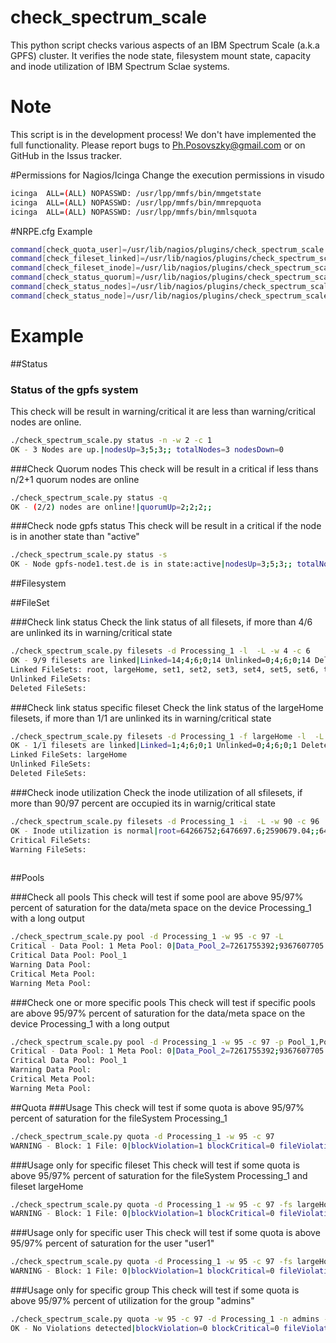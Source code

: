 # check_spectrum_scale
This python script checks various aspects of an IBM Spectrum Scale (a.k.a GPFS) cluster. It verifies the node state, filesystem mount state, capacity and inode utilization of IBM Spectrum Sclae systems.

# Note
This script is in the development process! We don't have implemented the full functionality. Please report bugs to Ph.Posovszky@gmail.com or on GitHub in the Issus tracker.

#Permissions for Nagios/Icinga
Change the execution permissions in visudo 

``` bash
icinga  ALL=(ALL) NOPASSWD: /usr/lpp/mmfs/bin/mmgetstate
icinga  ALL=(ALL) NOPASSWD: /usr/lpp/mmfs/bin/mmrepquota
icinga  ALL=(ALL) NOPASSWD: /usr/lpp/mmfs/bin/mmlsquota
```

#NRPE.cfg Example
``` bash
command[check_quota_user]=/usr/lib/nagios/plugins/check_spectrum_scale.py quota -w 95 -c 97 -d Processing_1 -t u -L
command[check_fileset_linked]=/usr/lib/nagios/plugins/check_spectrum_scale.py filesets -d Processing_1 -l  -L -w 0 -c 2
command[check_fileset_inode]=/usr/lib/nagios/plugins/check_spectrum_scale.py filesets -d Processing_1 -i  -L -w 90 -c 96
command[check_status_quorum]=/usr/lib/nagios/plugins/check_spectrum_scale.py status -q
command[check_status_nodes]=/usr/lib/nagios/plugins/check_spectrum_scale.py status -n -w 2 -c 1
command[check_status_node]=/usr/lib/nagios/plugins/check_spectrum_scale.py status -s
```

# Example

##Status
### Status of the gpfs system
This check will be result in warning/critical it are less than warning/critical nodes are online.


``` bash
./check_spectrum_scale.py status -n -w 2 -c 1
OK - 3 Nodes are up.|nodesUp=3;5;3;; totalNodes=3 nodesDown=0
```


###Check Quorum nodes
This check will be result in a critical if less thans n/2+1 quorum nodes are online


``` bash
./check_spectrum_scale.py status -q
OK - (2/2) nodes are online!|quorumUp=2;2;2;;
```


###Check node gpfs status
This check will be result in a critical if the node is in another state than "active"


``` bash
./check_spectrum_scale.py status -s
OK - Node gpfs-node1.test.de is in state:active|nodesUp=3;5;3;; totalNodes=3 nodesDown=0 quorumUp=2;2;;;
```

##Filesystem

##FileSet

###Check link status
Check the link status of all filesets, if more than 4/6 are unlinked its in warning/critical state

``` bash
./check_spectrum_scale.py filesets -d Processing_1 -l  -L -w 4 -c 6
OK - 9/9 filesets are linked|Linked=14;4;6;0;14 Unlinked=0;4;6;0;14 Deleted=0;4;6;0;14 
Linked FileSets: root, largeHome, set1, set2, set3, set4, set5, set6, temp
Unlinked FileSets: 
Deleted FileSets: 
```

###Check link status specific fileset
Check the link status of the largeHome filesets, if more than 1/1 are unlinked its in warning/critical state

``` bash
./check_spectrum_scale.py filesets -d Processing_1 -f largeHome -l  -L -w 1 -c1
OK - 1/1 filesets are linked|Linked=1;4;6;0;1 Unlinked=0;4;6;0;1 Deleted=0;4;6;0;1
Linked FileSets: largeHome
Unlinked FileSets: 
Deleted FileSets: 
```

###Check inode utilization 
Check the inode utilization of all sfilesets, if more than 90/97 percent are occupied its in warnig/critical state

``` bash
./check_spectrum_scale.py filesets -d Processing_1 -i  -L -w 90 -c 96
OK - Inode utilization is normal|root=64266752;6476697.6;2590679.04;;64766976 blockSiz:0KB;;;;largeHome=10014720;2000025.6;800010.24;;20000256 blockSiz:0KB;;;;Geo_Data=19499520;2000025.6;800010.24;;20000256 blockSiz:0KB;;;;Cal_Sentinel=19499520;2000025.6;800010.24;;20000256 blockSiz:0KB;;;;Pol-InSAR_InfoRetrieval=19899904;2000025.6;800010.24;;20000256 blockSiz:0KB;;;;TSM_TDM_SARData=24161792;3000012.8;1200005.12;;30000128 blockSiz:0KB;;;;TDL_Workspace=1939968;209715.2;83886.08;;2097152 blockSiz:0KB;;;;TAXI=1996800;209715.2;83886.08;;2097152 blockSiz:0KB;;;;Software_Linux=1971712;209715.2;83886.08;;2097152 blockSiz:0KB;;;;Processing_Server_Access=0;0.0;0.0;;0 blockSiz:0KB;;;;TDM_SEC_Cal=19693056;2000025.6;800010.24;;20000256 blockSiz:0KB;;;;TDM_SEC=10277376;2000025.6;800010.24;;20000256 blockSiz:0KB;;;;HR_Projekte=630272;100044.8;40017.92;;1000448 blockSiz:0KB;;;;temp=1789952;209715.2;83886.08;;2097152 blockSiz:0KB;;;;
Critical FileSets: 
Warning FileSets: 
 
```

##Pools

###Check all pools
This check will test if some pool are above 95/97% percent of saturation for the data/meta space on the device Processing_1 with a long output


``` bash
./check_spectrum_scale.py pool -d Processing_1 -w 95 -c 97 -L
Critical - Data Pool: 1 Meta Pool: 0|Data_Pool_2=7261755392;9367607705.6;3747043082.24;;62419992576 Data_Pool_1=2315413504;9367607705.6;3747043082.24;;93676077056 Meta_system=3773308928;0.0;0.0;;3901249536
Critical Data Pool: Pool_1
Warning Data Pool: 
Critical Meta Pool: 
Warning Meta Pool: 
```

###Check one or more specific pools
This check will test if specific pools are above 95/97% percent of saturation for the data/meta space on the device Processing_1 with a long output

``` bash
./check_spectrum_scale.py pool -d Processing_1 -w 95 -c 97 -p Pool_1,Pool_2 -L
Critical - Data Pool: 1 Meta Pool: 0|Data_Pool_2=7261755392;9367607705.6;3747043082.24;;62419992576 Data_Pool_1=2315413504;9367607705.6;3747043082.24;;93676077056 Meta_system=3773308928;0.0;0.0;;3901249536
Critical Data Pool: Pool_1
Warning Data Pool: 
Critical Meta Pool: 
Warning Meta Pool: 
```

##Quota
###Usage
This check will test if some quota is above 95/97% percent of saturation for the fileSystem Processing_1

``` bash
./check_spectrum_scale.py quota -d Processing_1 -w 95 -c 97
WARNING - Block: 1 File: 0|blockViolation=1 blockCritical=0 fileViolation=0 fileCritical=0
```

###Usage only for specific fileset
This check will test if some quota is above 95/97% percent of saturation for the fileSystem Processing_1 and fileset largeHome

``` bash
./check_spectrum_scale.py quota -d Processing_1 -w 95 -c 97 -fs largeHome
WARNING - Block: 1 File: 0|blockViolation=1 blockCritical=0 fileViolation=0 fileCritical=0
```

###Usage only for specific user
This check will test if some quota is above 95/97% percent of saturation for the user "user1"

``` bash
./check_spectrum_scale.py quota -d Processing_1 -w 95 -c 97 -fs largeHome
WARNING - Block: 1 File: 0|blockViolation=1 blockCritical=0 fileViolation=0 fileCritical=0
```

###Usage only for specific group
This check will test if some quota is above 95/97% percent of utilization for the group "admins"

``` bash
./check_spectrum_scale.py quota -w 95 -c 97 -d Processing_1 -n admins -t g
OK - No Violations detected|blockViolation=0 blockCritical=0 fileViolation=0 fileCritical=0
```

